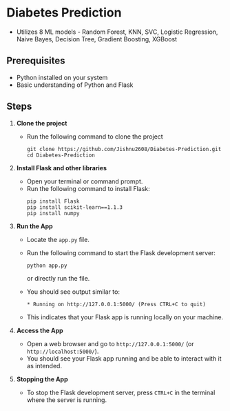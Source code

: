 # Diabetes Prediction 
- Utilizes 8 ML models - Random Forest, KNN, SVC, Logistic Regression, Naive Bayes, Decision Tree, Gradient Boosting, XGBoost

## Prerequisites
- Python installed on your system
- Basic understanding of Python and Flask

## Steps

1. **Clone the project**
    - Run the following command to clone the project
      ```
      git clone https://github.com/Jishnu2608/Diabetes-Prediction.git
      cd Diabetes-Prediction

2. **Install Flask and other libraries**
    - Open your terminal or command prompt.
    - Run the following command to install Flask:
      ```
      pip install Flask
      pip install scikit-learn==1.1.3
      pip install numpy
      ```
3. **Run the App**
    - Locate the `app.py` file.
    - Run the following command to start the Flask development server:
      ```
      python app.py
      ```
      or directly run the file.
      
    - You should see output similar to:
      ```
      * Running on http://127.0.0.1:5000/ (Press CTRL+C to quit)
      ```
    - This indicates that your Flask app is running locally on your machine.

5. **Access the App**
    - Open a web browser and go to `http://127.0.0.1:5000/` (or `http://localhost:5000/`).
    - You should see your Flask app running and be able to interact with it as intended.

6. **Stopping the App**
    - To stop the Flask development server, press `CTRL+C` in the terminal where the server is running.
